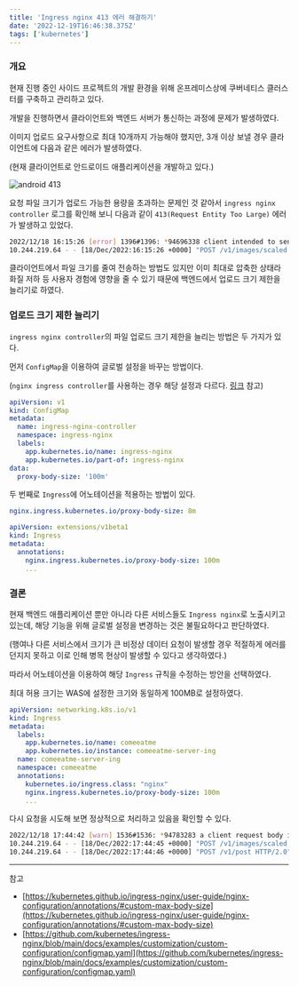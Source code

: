 ```yaml
---
title: 'Ingress nginx 413 에러 해결하기'
date: '2022-12-19T16:46:38.375Z'
tags: ['kubernetes']
---
```


### 개요

현재 진행 중인 사이드 프로젝트의 개발 환경을 위해 온프레미스상에 쿠버네티스 클러스터를 구축하고 관리하고 있다.

개발을 진행하면서 클라이언트와 백엔드 서버가 통신하는 과정에 문제가 발생하였다.

이미지 업로드 요구사항으로 최대 10개까지 가능해야 했지만, 3개 이상 보낼 경우 클라이언트에 다음과 같은 에러가 발생하였다.

(현재 클라이언트로 안드로이드 애플리케이션을 개발하고 있다.)

![android 413](https://user-images.githubusercontent.com/59433441/208373346-68852df2-3434-48c0-b7de-ad9087801ab3.png)

요청 파일 크기가 업로드 가능한 용량을 초과하는 문제인 것 같아서 `ingress nginx controller` 로그를 확인해 보니 다음과 같이 `413(Request Entity Too Large)` 에러가 발생하고 있었다.

```bash
2022/12/18 16:15:26 [error] 1396#1396: *94696338 client intended to send too large body: 2905329 bytes, client: 10.244.219.64, server: api.comeeatme.zooneon.dev, request: "POST /v1/images/scaled HTTP/2.0", host: "api.comeeatme.zooneon.dev"
10.244.219.64 - - [18/Dec/2022:16:15:26 +0000] "POST /v1/images/scaled HTTP/2.0" 413 176 "-" "okhttp/4.10.0" 76 0.000 [-] [] - - - - 99054c4f5c1643dc555b8964df874e62
```

클라이언트에서 파일 크기를 줄여 전송하는 방법도 있지만 이미 최대로 압축한 상태라 화질 저하 등 사용자 경험에 영향을 줄 수 있기 때문에 백엔드에서 업로드 크기 제한을 늘리기로 하였다.

### 업로드 크기 제한 늘리기

`ingress nginx controller`의 파일 업로드 크기 제한을 늘리는 방법은 두 가지가 있다.

먼저 `ConfigMap`을 이용하여 글로벌 설정을 바꾸는 방법이다.

(`nginx ingress controller`를 사용하는 경우 해당 설정과 다르다. [링크](https://docs.nginx.com/nginx-ingress-controller/configuration/global-configuration/configmap-resource/) 참고)

```yaml
apiVersion: v1
kind: ConfigMap
metadata:
  name: ingress-nginx-controller
  namespace: ingress-nginx
  labels:
    app.kubernetes.io/name: ingress-nginx
    app.kubernetes.io/part-of: ingress-nginx
data:
  proxy-body-size: '100m'
```

두 번째로 `Ingress`에 어노테이션을 적용하는 방법이 있다.

```yaml
nginx.ingress.kubernetes.io/proxy-body-size: 8m
```

```yaml
apiVersion: extensions/v1beta1
kind: Ingress
metadata:
  annotations:
    nginx.ingress.kubernetes.io/proxy-body-size: 100m
    ...
```

### 결론

현재 백엔드 애플리케이션 뿐만 아니라 다른 서비스들도 `Ingress nginx`로 노출시키고 있는데, 해당 기능을 위해 글로벌 설정을 변경하는 것은 불필요하다고 판단하였다.

(행여나 다른 서비스에서 크기가 큰 비정상 데이터 요청이 발생할 경우 적절하게 에러를 던지지 못하고 이로 인해 병목 현상이 발생할 수 있다고 생각하였다.)

따라서 어노테이션을 이용하여 해당 `Ingress` 규칙을 수정하는 방안을 선택하였다.

최대 허용 크기는 WAS에 설정한 크기와 동일하게 100MB로 설정하였다.

```yaml
apiVersion: networking.k8s.io/v1
kind: Ingress
metadata:
  labels:
    app.kubernetes.io/name: comeeatme
    app.kubernetes.io/instance: comeeatme-server-ing
  name: comeeatme-server-ing
  namespace: comeeatme
  annotations:
    kubernetes.io/ingress.class: "nginx"
    nginx.ingress.kubernetes.io/proxy-body-size: 100m
    ...
```

다시 요청을 시도해 보면 정상적으로 처리하고 있음을 확인할 수 있다.

```bash
2022/12/18 17:44:42 [warn] 1536#1536: *94783283 a client request body is buffered to a temporary file /tmp/nginx/client-body/0000000208, client: 10.244.219.64, server: api.comeeatme.zooneon.dev, request: "POST /v1/images/scaled HTTP/2.0", host: "api.comeeatme.zooneon.dev"
10.244.219.64 - - [18/Dec/2022:17:44:45 +0000] "POST /v1/images/scaled HTTP/2.0" 200 63 "-" "okhttp/4.10.0" 2949754 3.266 [comeeatme-comeeatme-server-svc-80] [] 10.244.235.134:8080 74 2.280 200 9e72b889113b29c30dfa77d14e42d870
10.244.219.64 - - [18/Dec/2022:17:44:46 +0000] "POST /v1/post HTTP/2.0" 200 33 "-" "okhttp/4.10.0" 131 0.183 [comeeatme-comeeatme-server-svc-80] [] 10.244.235.134:8080 44 0.182 200 e1c5bc5177f0e329162f71ad7f4a68d2
```

---

참고

- [https://kubernetes.github.io/ingress-nginx/user-guide/nginx-configuration/annotations/#custom-max-body-size](https://kubernetes.github.io/ingress-nginx/user-guide/nginx-configuration/annotations/#custom-max-body-size)
- [https://github.com/kubernetes/ingress-nginx/blob/main/docs/examples/customization/custom-configuration/configmap.yaml](https://github.com/kubernetes/ingress-nginx/blob/main/docs/examples/customization/custom-configuration/configmap.yaml)
